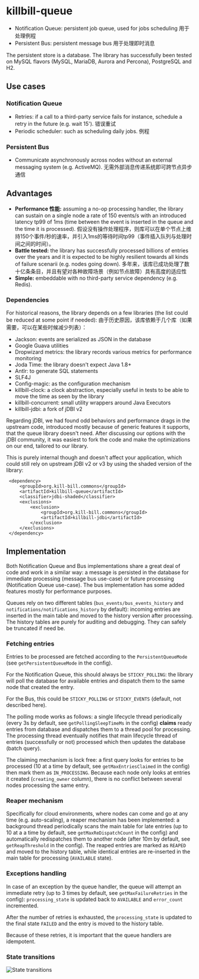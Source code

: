 killbill-queue
==============

* Notification Queue: persistent job queue, used for jobs scheduling 用于处理例程
* Persistent Bus: persistent message bus 用于处理即时消息

The persistent store is a database. The library has successfully been tested on MySQL flavors (MySQL, MariaDB, Aurora and Percona),
PostgreSQL and H2.

## Use cases

### Notification Queue

* Retries: if a call to a third-party service fails for instance, schedule a retry in the future (e.g. wait 15'). 错误重试
* Periodic scheduler: such as scheduling daily jobs. 例程

### Persistent Bus

* Communicate asynchronously across nodes without an external messaging system (e.g. ActiveMQ). 无需外部消息传递系统即可跨节点异步通信

## Advantages

* **Performance 性能:** assuming a no-op processing handler, the library can sustain on a single node a rate of 150 events/s
with an introduced latency tp99 of 1ms (time between the event is inserted in the queue and the time it is processed).
假设没有操作处理程序，则库可以在单个节点上维持150个事件/秒的速率，并引入1ms的等待时间tp99（事件插入队列与处理时间之间的时间）。
* **Battle tested:** the library has successfully processed billions of entries over the years and it is expected to be
highly resilient towards all kinds of failure scenarii (e.g. nodes going down).
多年来，该库已成功处理了数十亿条条目，并且有望对各种故障场景（例如节点故障）具有高度的适应性
* **Simple:** embeddable with no third-party service dependency (e.g. Redis).

### Dependencies

For historical reasons, the library depends on a few libraries (the list could be reduced at some point if needed):
由于历史原因，该库依赖于几个库（如果需要，可以在某些时候减少列表）：

* Jackson: events are serialized as JSON in the database
* Google Guava utilities
* Dropwizard metrics: the library records various metrics for performance monitoring
* Joda Time: the library doesn't expect Java 1.8+
* Antlr: to generate SQL statements
* SLF4J
* Config-magic: as the configuration mechanism
* killbill-clock: a clock abstraction, especially useful in tests to be able to move the time as seen by the library
* killbill-concurrent: small utility wrappers around Java Executors
* killbill-jdbi: a fork of jDBI v2

Regarding jDBI, we had found odd behaviors and performance drags in the upstream code, introduced mostly because of generic features
it supports, that the queue library doesn't need. After discussing our options with the jDBI community, it was easiest to fork the code
and make the optimizations on our end, tailored to our library.

This is purely internal though and doesn't affect your application, which could still rely on upstream jDBI v2 or v3 by using
the shaded version of the library:

```
 <dependency>
     <groupId>org.kill-bill.commons</groupId>
     <artifactId>killbill-queue</artifactId>
     <classifier>jdbi-shaded</classifier>
     <exclusions>
         <exclusion>
             <groupId>org.kill-bill.commons</groupId>
             <artifactId>killbill-jdbi</artifactId>
         </exclusion>
     </exclusions>
 </dependency>
 ```


## Implementation

Both Notification Queue and Bus implementations share a great deal of code and work in a similar way: a message is persisted in the database for
immediate processing (message bus use-case) or future processing (Notification Queue use-case). The bus implementation
has some added features mostly for performance purposes.

Queues rely on two different tables (`bus_events/bus_events_history` and `notifications/notifications_history` by default):
incoming entries are inserted in the main table and moved to the history version after processing. The history tables are
purely for auditing and debugging. They can safely be truncated if need be.

### Fetching entries

Entries to be processed are fetched according to the `PersistentQueueMode` (see `getPersistentQueueMode` in the config).

For the Notification Queue, this should always be `STICKY_POLLING`: the library will poll the database for available
entries and dispatch them to the same node that created the entry.

For the Bus, this could be `STICKY_POLLING` or `STICKY_EVENTS` (default, not described here).

The polling mode works as follows: a single lifecycle thread periodically (every 3s by default, see `getPollingSleepTimeMs`
in the config) **claims** ready entries from database and dispatches them to a thread pool for processing. The processing thread
eventually notifies that main lifecycle thread of entries (successfully or not) processed which then updates the database
(batch query).

The claiming mechanism is lock free: a first query looks for entries to be processed (10 at a time by default, see `getMaxEntriesClaimed` in the config)
then mark them as `IN_PROCESSING`. Because each node only looks at entries it created (`creating_owner` column), there is
no conflict between several nodes processing the same entry.

### Reaper mechanism

Specifically for cloud environments, where nodes can come and go at any time (e.g. auto-scaling), a reaper mechanism has
been implemented: a background thread periodically scans the main table for late entries (up to 10 at a a time by default,
see `getMaxReDispatchCount` in the config) and automatically redispatches them to another node (after 10m by default, see
`getReapThreshold` in the config). The reaped entries are marked as `REAPED` and moved to the history table, while identical
entries are re-inserted in the main table for processing (`AVAILABLE` state).

### Exceptions handling

In case of an exception by the queue handler, the queue will attempt an immediate retry (up to 3 times by default,
see `getMaxFailureRetries` in the config): `processing_state` is updated back to `AVAILABLE` and `error_count` incremented.

After the number of retries is exhausted, the `processing_state` is updated to the final state `FAILED` and the entry is moved to the history table.

Because of these retries, it is important that the queue handlers are idempotent.

### State transitions

![State transitions](doc/queue_states.png?raw=true "State transitions")
